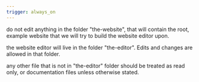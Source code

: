 ```yaml
---
trigger: always_on
---
```


do not edit anything in the folder "the-website", that will contain the root, example website that we will try to build the website editor upon.

the website editor will live in the folder "the-editor". Edits and changes are allowed in that folder.

any other file that is not in "the-editor" folder should be treated as read only, or documentation files unless otherwise stated.